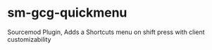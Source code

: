 # sm-gcg-quickmenu
Sourcemod Plugin, Adds a Shortcuts menu on shift press with client customizability
